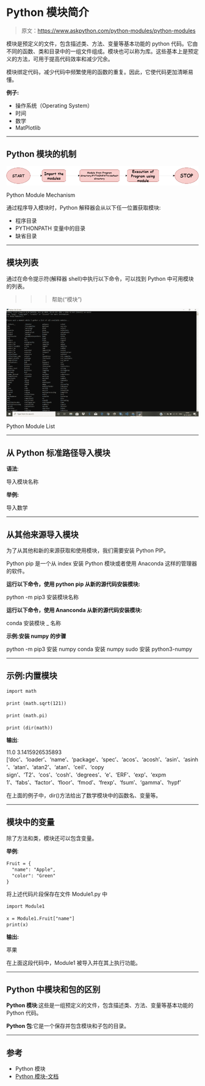 # Python 模块简介

> 原文：<https://www.askpython.com/python-modules/python-modules>

模块是预定义的文件，包含描述类、方法、变量等基本功能的 python 代码。它由不同的函数、类和目录中的一组文件组成。模块也可以称为库。这些基本上是预定义的方法，可用于提高代码效率和减少冗余。

模块绑定代码，减少代码中频繁使用的函数的重复。因此，它使代码更加清晰易懂。

**例子:**

*   操作系统（Operating System）
*   时间
*   数学
*   MatPlotlib

* * *

## Python 模块的机制

![Python Module Mechansim](img/55b7f2233c04a409c052c7771d7a4f1f.png)

Python Module Mechanism

通过程序导入模块时，Python 解释器会从以下任一位置获取模块:

*   程序目录
*   PYTHONPATH 变量中的目录
*   缺省目录

* * *

## 模块列表

通过在命令提示符(解释器 shell)中执行以下命令，可以找到 Python 中可用模块的列表。

>>>帮助(“模块”)

![Python Module List](img/527d3f9ff23def0c6a520d94dd41aeab.png)

Python Module List

* * *

## 从 Python 标准路径导入模块

**语法**:

导入模块名称

**举例:**

导入数学

* * *

## 从其他来源导入模块

为了从其他和新的来源获取和使用模块，我们需要安装 Python PIP。

Python pip 是一个从 index 安装 Python 模块或者使用 Anaconda 这样的管理器的软件。

**运行以下命令，使用 python pip 从新的源代码安装模块:**

python -m pip3 安装模块名称

**运行以下命令，使用 Ananconda 从新的源代码安装模块:**

conda 安装模块 _ 名称

**示例:安装 numpy 的步骤**

python -m pip3 安装 numpy
conda 安装 numpy
sudo 安装 python3-numpy

* * *

## 示例:内置模块

```
import math 

print (math.sqrt(121)) 

print (math.pi) 

print (dir(math))

```

**输出**:

11.0
3.1415926535893
[‘doc’、‘loader’、‘name’、‘package’、‘spec’、‘acos’、‘acosh’、‘asin’、‘asinh’、‘atan’、‘atan2’、‘atan’、‘ceil’、‘copy sign’、‘T2’、‘cos’、‘cosh’、‘degrees’、‘e’、‘ERF’、‘exp’、‘expm 1’、‘fabs’、‘factor’、‘floor’、‘fmod’、‘frexp’、‘fsum’、‘gamma’、‘hypf’

在上面的例子中，dir()方法给出了数学模块中的函数名、变量等。

* * *

## 模块中的变量

除了方法和类，模块还可以包含变量。

**举例**:

```
Fruit = {
  "name": "Apple",
  "color": "Green"
}

```

将上述代码片段保存在文件 Module1.py 中

```
import Module1

x = Module1.Fruit["name"]
print(x)

```

**输出:**

苹果

在上面这段代码中，Module1 被导入并在其上执行功能。

* * *

## Python 中模块和包的区别

**Python 模块**:这些是一组预定义的文件，包含描述类、方法、变量等基本功能的 Python 代码。

**Python 包**:它是一个保存并包含模块和子包的目录。

* * *

## 参考

*   Python 模块
*   [Python 模块-文档](https://docs.python.org/3/tutorial/modules.html)